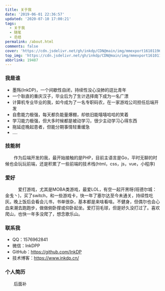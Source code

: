 ```yaml
---
title: 关于我
date: '2019-06-01 22:36:57'
updated: '2020-07-10 17:00:21'
tags:
  - 关于我
  - 随笔
  - 总结
permalink: /about.html
comments: false
cover: 'https://cdn.jsdelivr.net/gh/inkdp/CDN@main/img/mmexport1610119672534.jpg'
top_img: 'https://cdn.jsdelivr.net/gh/inkdp/CDN@main/img/mmexport1610119672534.jpg'
abbrlink: 19487
---
```

### 我是谁

* 墨殇(InkDP)，一个间歇性自闭，持续性没心没肺的逗比青年
* 一个耿直的重庆汉子，毕业后为了生计选择南下成为一名广漂
* 计算机专业毕业的我，如今成为了一名专职码农，在一家游戏公司担任后端开发
* 自愈能力极强，每天都负能量爆棚，却依旧能嘻嘻哈哈的笑着
* 学习能力极强，但大多时候都是被动学习，很少主动学习心得东西
* 拖延症晚起患者，但能分期事情轻重缓急
* ....

### 技能树

  作为后端开发的我，最开始接触的是PHP，目前主语言是Go，平时无聊的时候也会玩玩前端，还是积累了一些前端的技术栈(html，css，js，vue，小程序)

### 爱好

   爱打游戏，尤其是MOBA类游戏，最爱LOL，有空一起开黑呀(班德尔城：金戋丶)，买了switch，和一些游戏卡，快一年了塞尔达至今未通关，持续性吃灰。晚上饭后会看会儿书，书单很杂，基本都是来啥看啥。不健身，但偶尔也会心血来潮去跑跑步，做做俯卧撑或仰卧起坐。爱打羽毛球，但是好久没打过了。喜欢爬山，也快一年多没爬了，想念歌乐山。

### 联系我

* QQ：1576962841
* 微信：InkDPP
* GitHub：https://github.com/InkDP
* 技术博客：https://www.inkdp.cn/

### 个人简历

  后面补
